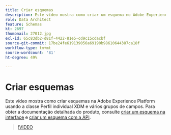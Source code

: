 ```yaml
---
title: Criar esquemas
description: Este vídeo mostra como criar um esquema no Adobe Experience Platform usando a classe Perfil individual XDM e vários grupos de campos.
role: Data Architect
feature: Schemas
kt: 2697
thumbnail: 27012.jpg
exl-id: 65c83db2-d81f-4422-81e5-cd9c15cdacbf
source-git-commit: 17be24fe619139056a69190b98610644387ca18f
workflow-type: tm+mt
source-wordcount: '81'
ht-degree: 49%

---
```


# Criar esquemas

Este vídeo mostra como criar esquemas na Adobe Experience Platform usando a classe Perfil individual XDM e vários grupos de campos. Para obter a documentação detalhada do produto, consulte [criar um esquema na interface](https://experienceleague.adobe.com/docs/experience-platform/xdm/tutorials/create-schema-ui.html?lang=pt-BR) e [criar um esquema com a API](https://experienceleague.adobe.com/docs/experience-platform/xdm/tutorials/create-schema-api.html?lang=pt-BR).

>[!VIDEO](https://video.tv.adobe.com/v/27012?quality=12&learn=on)